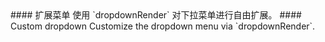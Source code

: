 <cn>
#### 扩展菜单
使用 `dropdownRender` 对下拉菜单进行自由扩展。
</cn>

<us>
#### Custom dropdown
Customize the dropdown menu via `dropdownRender`.
</us>
